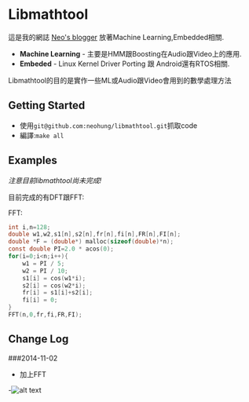 # Libmathtool
這是我的網誌 [Neo's blogger](http://iamhahar.blogspot.tw/) 放著Machine Learning,Embedded相關.

* **Machine Learning** - 主要是HMM跟Boosting在Audio跟Video上的應用.
* **Embeded** - Linux Kernel Driver Porting 跟 Android還有RTOS相關.

Libmathtool的目的是實作一些ML或Audio跟Video會用到的數學處理方法

## Getting Started
* 使用`git@github.com:neohung/libmathtool.git`抓取code
* 編譯:`make all`

## Examples
*注意目前libmathtool尚未完成!*

目前完成的有DFT跟FFT:

FFT:
```c
int i,n=128;
double w1,w2,s1[n],s2[n],fr[n],fi[n],FR[n],FI[n];
double *F = (double*) malloc(sizeof(double)*n);
const double PI=2.0 * acos(0);
for(i=0;i<n;i++){
	w1 = PI / 5;
	w2 = PI / 10;
	s1[i] = cos(w1*i);
	s2[i] = cos(w2*i);
	fr[i] = s1[i]+s2[i];
	fi[i] = 0;
}
FFT(n,0,fr,fi,FR,FI);
```
## Change Log
###2014-11-02
* 加上FFT

-![alt text](http://3.bp.blogspot.com/-kLd0VbVOFOk/T5R6jREfDFI/AAAAAAAAANA/YK7spn6JwJQ/s1600/1.JPG "Lucas-Kanade Optical Flow的圖")